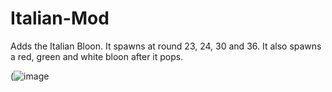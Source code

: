 # Italian-Mod
Adds the Italian Bloon. It spawns at round 23, 24, 30 and 36. It also spawns a red, green and white bloon after it pops.

(![image](https://github.com/000Diggity000/Italian-Mod/assets/116099377/a5c66601-f296-4f7a-830d-4f5adf6c01af)

